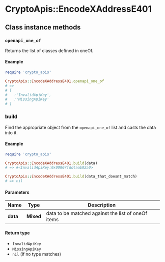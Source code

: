 # CryptoApis::EncodeXAddressE401

## Class instance methods

### `openapi_one_of`

Returns the list of classes defined in oneOf.

#### Example

```ruby
require 'crypto_apis'

CryptoApis::EncodeXAddressE401.openapi_one_of
# =>
# [
#   :'InvalidApiKey',
#   :'MissingApiKey'
# ]
```

### build

Find the appropriate object from the `openapi_one_of` list and casts the data into it.

#### Example

```ruby
require 'crypto_apis'

CryptoApis::EncodeXAddressE401.build(data)
# => #<InvalidApiKey:0x00007fdd4aab02a0>

CryptoApis::EncodeXAddressE401.build(data_that_doesnt_match)
# => nil
```

#### Parameters

| Name | Type | Description |
| ---- | ---- | ----------- |
| **data** | **Mixed** | data to be matched against the list of oneOf items |

#### Return type

- `InvalidApiKey`
- `MissingApiKey`
- `nil` (if no type matches)

